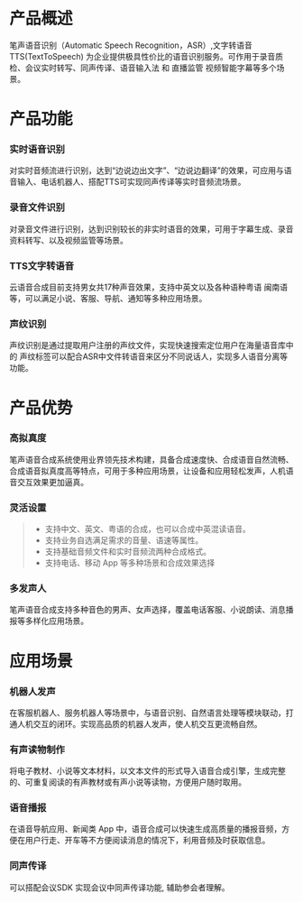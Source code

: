 # 产品概述
笔声语音识别（Automatic Speech Recognition，ASR）,文字转语音TTS(TextToSpeech) 为企业提供极具性价比的语音识别服务。可作用于录音质检、会议实时转写、同声传译、语音输入法 和 直播监管 视频智能字幕等多个场景。
# 产品功能
### 实时语音识别
对实时音频流进行识别，达到“边说边出文字”、“边说边翻译”的效果，可应用与语音输入、电话机器人、搭配TTS可实现同声传译等实时音频流场景。
### 录音文件识别
对录音文件进行识别，达到识别较长的非实时语音的效果，可用于字幕生成、录音资料转写、以及视频监管等场景。
### TTS文字转语音
云语音合成目前支持男女共17种声音效果，支持中英文以及各种语种粤语 闽南语 等，可以满足小说、客服、导航、通知等多种应用场景。
### 声纹识别
声纹识别是通过提取用户注册的声纹文件，实现快速搜索定位用户在海量语音库中的 声纹标签可以配合ASR中文件转语音来区分不同说话人，实现多人语音分离等功能。

# 产品优势
### 高拟真度
笔声语音合成系统使用业界领先技术构建，具备合成速度快、合成语音自然流畅、合成语音拟真度高等特点，可用于多种应用场景，让设备和应用轻松发声，人机语音交互效果更加逼真。

### 灵活设置

>- 支持中文、英文、粤语的合成，也可以合成中英混读语音。
>- 支持业务自选满足需求的音量、语速等属性。
>- 支持基础音频文件和实时音频流两种合成格式。
>- 支持电话、移动 App 等多种场景和合成效果选择

### 多发声人
笔声语音合成支持多种音色的男声、女声选择，覆盖电话客服、小说朗读、消息播报等多样化应用场景。

# 应用场景
### 机器人发声

在客服机器人、服务机器人等场景中，与语音识别、自然语言处理等模块联动，打通人机交互的闭环。实现高品质的机器人发声，使人机交互更流畅自然。

### 有声读物制作

将电子教材、小说等文本材料，以文本文件的形式导入语音合成引擎，生成完整的、可重复阅读的有声教材或有声小说等读物，方便用户随时取用。

### 语音播报

在语音导航应用、新闻类 App 中，语音合成可以快速生成高质量的播报音频，方便在用户行走、开车等不方便阅读消息的情况下，利用音频及时获取信息。

### 同声传译

可以搭配会议SDK 实现会议中同声传译功能, 辅助参会者理解。
